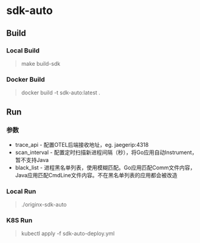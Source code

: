 # sdk-auto

## Build
### Local Build
> make build-sdk

### Docker Build
> docker build -t sdk-auto:latest .

## Run
### 参数
* trace_api - 配置OTEL后端接收地址，eg. jaegerip:4318
* scan_interval - 配置定时扫描新进程间隔（秒），将Go应用自动Instrument，暂不支持Java
* black_list - 进程黑名单列表，使用模糊匹配。Go应用匹配Comm文件内容，Java应用匹配CmdLine文件内容。不在黑名单列表的应用都会被改造

### Local Run
> ./originx-sdk-auto

### K8S Run
> kubectl apply -f sdk-auto-deploy.yml
